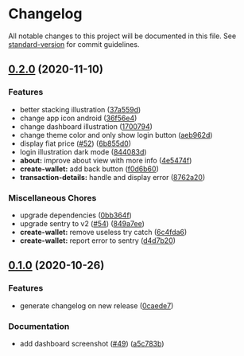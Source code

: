 # Changelog

All notable changes to this project will be documented in this file. See [standard-version](https://github.com/conventional-changelog/standard-version) for commit guidelines.

## [0.2.0](https://github.com/pradel/blockstack-wallet/compare/v0.1.0...v0.2.0) (2020-11-10)

### Features

- better stacking illustration ([37a559d](https://github.com/pradel/blockstack-wallet/commit/37a559d20218e0ff028007a68fee1d0d5f7d3de3))
- change app icon android ([36f56e4](https://github.com/pradel/blockstack-wallet/commit/36f56e4ef90f35b0e2a8fc13ab5645d9b658203c))
- change dashboard illustration ([1700794](https://github.com/pradel/blockstack-wallet/commit/1700794988ce71485cb42de0f4f2aa61e3a39bd7))
- change theme color and only show login button ([aeb962d](https://github.com/pradel/blockstack-wallet/commit/aeb962d011d26584b754d268479ad93a731d5434))
- display fiat price ([#52](https://github.com/pradel/blockstack-wallet/issues/52)) ([6b855d0](https://github.com/pradel/blockstack-wallet/commit/6b855d090cc21dcf59494c15da019b30eaf32d25))
- login illustration dark mode ([844083d](https://github.com/pradel/blockstack-wallet/commit/844083ddf1a080783cc46154a64006223e250186))
- **about:** improve about view with more info ([4e5474f](https://github.com/pradel/blockstack-wallet/commit/4e5474f9a9569d9703eef7ae3f46393fba9587d7))
- **create-wallet:** add back button ([f0d6b60](https://github.com/pradel/blockstack-wallet/commit/f0d6b60969cd77a4f6d7abe5aa569f2394fc8306))
- **transaction-details:** handle and display error ([8762a20](https://github.com/pradel/blockstack-wallet/commit/8762a201bc46efc911903b0ffd73de8fc4b03061))

### Miscellaneous Chores

- upgrade dependencies ([0bb364f](https://github.com/pradel/blockstack-wallet/commit/0bb364f3fd82e20072062d60f51cfc31a56f91eb))
- upgrade sentry to v2 ([#54](https://github.com/pradel/blockstack-wallet/issues/54)) ([849a7ee](https://github.com/pradel/blockstack-wallet/commit/849a7ee10c0b3ad08b0e43669644a03252fb229a))
- **create-wallet:** remove useless try catch ([6c4fda6](https://github.com/pradel/blockstack-wallet/commit/6c4fda6cb8298067981f53cc9e66eacd36d54ed4))
- **create-wallet:** report error to sentry ([d4d7b20](https://github.com/pradel/blockstack-wallet/commit/d4d7b20dc133ee05c63f9bca9838a521ec7f4309))

## [0.1.0](https://github.com/pradel/blockstack-wallet/compare/v0.0.7...v0.1.0) (2020-10-26)

### Features

- generate changelog on new release ([0caede7](https://github.com/pradel/blockstack-wallet/commit/0caede768c9f32ef7b1c7cf5a25a6fa64547c950))

### Documentation

- add dashboard screenshot ([#49](https://github.com/pradel/blockstack-wallet/issues/49)) ([a5c783b](https://github.com/pradel/blockstack-wallet/commit/a5c783bdeedfbc8367b204e1b5d3fc7fa0d8acc2))
